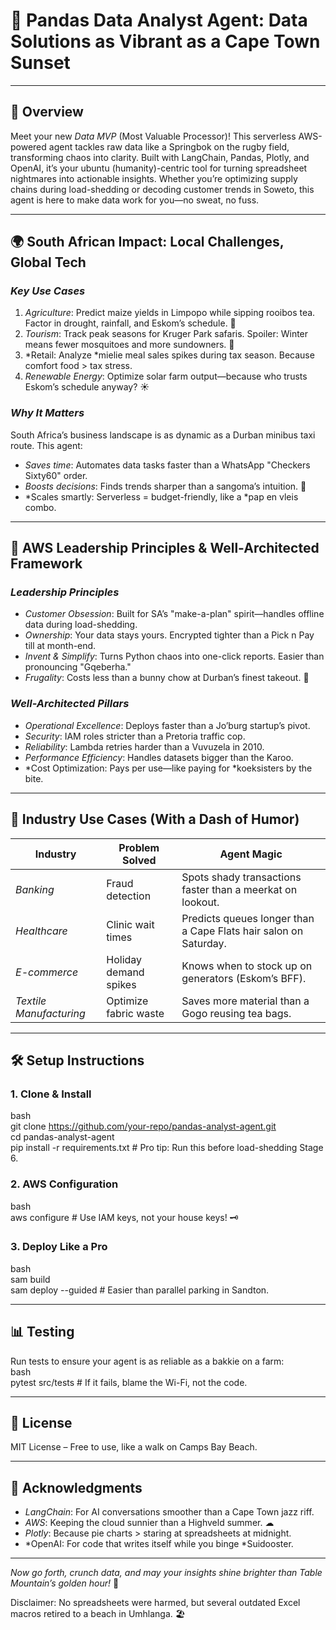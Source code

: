 # 🦁 Pandas Data Analyst Agent: Data Solutions as Vibrant as a Cape Town Sunset  

---

## 📖 Overview  
Meet your new *Data MVP* (Most Valuable Processor)! This serverless AWS-powered agent tackles raw data like a Springbok on the rugby field, transforming chaos into clarity. Built with LangChain, Pandas, Plotly, and OpenAI, it’s your ubuntu (humanity)-centric tool for turning spreadsheet nightmares into actionable insights. Whether you’re optimizing supply chains during load-shedding or decoding customer trends in Soweto, this agent is here to make data work for you—no sweat, no fuss.  

---

## 🌍 South African Impact: Local Challenges, Global Tech  
### *Key Use Cases*  
1. *Agriculture*: Predict maize yields in Limpopo while sipping rooibos tea. Factor in drought, rainfall, and Eskom’s schedule. 🌾  
2. *Tourism*: Track peak seasons for Kruger Park safaris. Spoiler: Winter means fewer mosquitoes and more sundowners. 🦁  
3. *Retail: Analyze *mielie meal sales spikes during tax season. Because comfort food > tax stress.  
4. *Renewable Energy*: Optimize solar farm output—because who trusts Eskom’s schedule anyway? ☀  

### *Why It Matters*  
South Africa’s business landscape is as dynamic as a Durban minibus taxi route. This agent:  
- *Saves time*: Automates data tasks faster than a WhatsApp "Checkers Sixty60" order.  
- *Boosts decisions*: Finds trends sharper than a sangoma’s intuition. 🔮  
- *Scales smartly: Serverless = budget-friendly, like a *pap en vleis combo.  

---

## 🔧 AWS Leadership Principles & Well-Architected Framework  
### *Leadership Principles*  
- *Customer Obsession*: Built for SA’s "make-a-plan" spirit—handles offline data during load-shedding.  
- *Ownership*: Your data stays yours. Encrypted tighter than a Pick n Pay till at month-end.  
- *Invent & Simplify*: Turns Python chaos into one-click reports. Easier than pronouncing "Gqeberha."  
- *Frugality*: Costs less than a bunny chow at Durban’s finest takeout. 🥘  

### *Well-Architected Pillars*  
- *Operational Excellence*: Deploys faster than a Jo’burg startup’s pivot.  
- *Security*: IAM roles stricter than a Pretoria traffic cop.  
- *Reliability*: Lambda retries harder than a Vuvuzela in 2010.  
- *Performance Efficiency*: Handles datasets bigger than the Karoo.  
- *Cost Optimization: Pays per use—like paying for *koeksisters by the bite.  

---

## 🚀 Industry Use Cases (With a Dash of Humor)  
| Industry | Problem Solved | Agent Magic |  
|----------|----------------|-------------|  
| *Banking* | Fraud detection | Spots shady transactions faster than a meerkat on lookout. |  
| *Healthcare* | Clinic wait times | Predicts queues longer than a Cape Flats hair salon on Saturday. |  
| *E-commerce* | Holiday demand spikes | Knows when to stock up on generators (Eskom’s BFF). |  
| *Textile Manufacturing* | Optimize fabric waste | Saves more material than a Gogo reusing tea bags. |  

---

## 🛠 Setup Instructions  
### 1. Clone & Install  
bash  
git clone https://github.com/your-repo/pandas-analyst-agent.git  
cd pandas-analyst-agent  
pip install -r requirements.txt  # Pro tip: Run this before load-shedding Stage 6.  
  

### 2. AWS Configuration  
bash  
aws configure  # Use IAM keys, not your house keys! 🗝  
  

### 3. Deploy Like a Pro  
bash  
sam build  
sam deploy --guided  # Easier than parallel parking in Sandton.  
  

---

## 📊 Testing  
Run tests to ensure your agent is as reliable as a bakkie on a farm:  
bash  
pytest src/tests  # If it fails, blame the Wi-Fi, not the code.  
  

---

## 📜 License  
MIT License – Free to use, like a walk on Camps Bay Beach.  

---

## 🙌 Acknowledgments  
- *LangChain*: For AI conversations smoother than a Cape Town jazz riff.  
- *AWS*: Keeping the cloud sunnier than a Highveld summer. ☁  
- *Plotly*: Because pie charts > staring at spreadsheets at midnight.  
- *OpenAI: For code that writes itself while you binge *Suidooster.  

---

*Now go forth, crunch data, and may your insights shine brighter than Table Mountain’s golden hour!* 🌟  

Disclaimer: No spreadsheets were harmed, but several outdated Excel macros retired to a beach in Umhlanga. 🏖